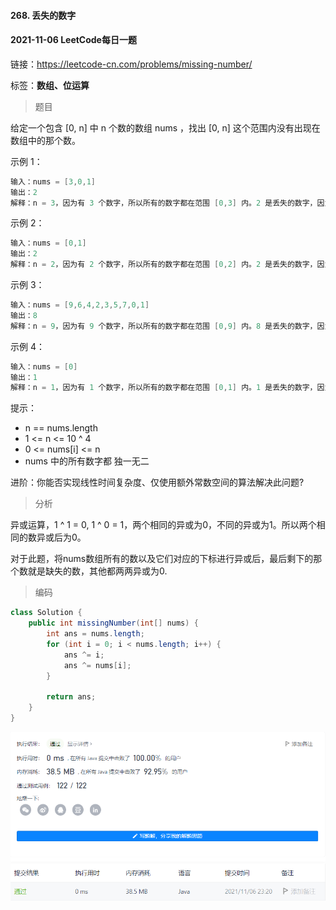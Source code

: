 #### 268. 丢失的数字

#### 2021-11-06 LeetCode每日一题

链接：https://leetcode-cn.com/problems/missing-number/

标签：**数组、位运算**

> 题目

给定一个包含 [0, n] 中 n 个数的数组 nums ，找出 [0, n] 这个范围内没有出现在数组中的那个数。

示例 1：

```java
输入：nums = [3,0,1]
输出：2
解释：n = 3，因为有 3 个数字，所以所有的数字都在范围 [0,3] 内。2 是丢失的数字，因为它没有出现在 nums 中。
```

示例 2：

```java
输入：nums = [0,1]
输出：2
解释：n = 2，因为有 2 个数字，所以所有的数字都在范围 [0,2] 内。2 是丢失的数字，因为它没有出现在 nums 中。
```

示例 3：

```java
输入：nums = [9,6,4,2,3,5,7,0,1]
输出：8
解释：n = 9，因为有 9 个数字，所以所有的数字都在范围 [0,9] 内。8 是丢失的数字，因为它没有出现在 nums 中。
```

示例 4：

```java
输入：nums = [0]
输出：1
解释：n = 1，因为有 1 个数字，所以所有的数字都在范围 [0,1] 内。1 是丢失的数字，因为它没有出现在 nums 中。
```


提示：

- n == nums.length
- 1 <= n <= 10 ^ 4
- 0 <= nums[i] <= n
- nums 中的所有数字都 独一无二


进阶：你能否实现线性时间复杂度、仅使用额外常数空间的算法解决此问题?

> 分析

异或运算，1 ^ 1 = 0, 1 ^ 0 = 1，两个相同的异或为0，不同的异或为1。所以两个相同的数异或后为0。

对于此题，将nums数组所有的数以及它们对应的下标进行异或后，最后剩下的那个数就是缺失的数，其他都两两异或为0.

> 编码

```java
class Solution {
    public int missingNumber(int[] nums) {
        int ans = nums.length;
        for (int i = 0; i < nums.length; i++) {
            ans ^= i;
            ans ^= nums[i];
        }

        return ans;
    }
}
```

![image-20211106232024092](268.丢失的数字.assets/image-20211106232024092.png)